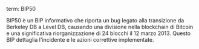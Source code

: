term: BIP50

BIP50 è un BIP informativo che riporta un bug legato alla transizione da Berkeley DB a Level DB, causando una divisione nella blockchain di Bitcoin e una significativa riorganizzazione di 24 blocchi il 12 marzo 2013. Questo BIP dettaglia l'incidente e le azioni correttive implementate.